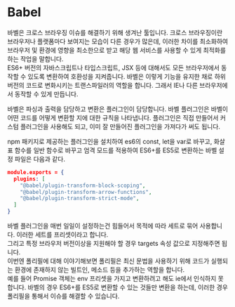 # Babel

바벨은 크로스 브라우징 이슈를 해결하기 위해 생겨난 툴입니다. 크로스 브라우징이란 브라우저나 플랫폼마다 보여지는 모습이 다른 경우가 많은데, 이러한 차이를 최소화하여 브라우저 및 환경에 영향을 최소한으로 받고 해당 웹 서비스를 사용할 수 있게 최적화를 하는 작업을 말합니다.  
ES6+ 버전의 자바스크립트나 타입스크립트, JSX 등에 대해서도 모든 브라우저에서 동작할 수 있도록 변환하여 호환성을 지켜줍니다. 바벨은 이렇게 기능을 유지한 채로 하위버전의 코드로 변화시키는 트랜스파일러의 역할을 합니다. 그래서 IE나 다른 브라우저에서 동작할 수 있게 만듭니다.

바벨은 파싱과 출력을 담당하고 변환은 플러그인이 담당합니다.
바벨 플러그인은 바벨이 어떤 코드를 어떻게 변환할 지에 대한 규칙을 나타냅니다.
플러그인은 직접 만들어서 커스텀 플러그인을 사용해도 되고, 이미 잘 만들어진 플러그인을 가져다가 써도 됩니다.

npm 패키지로 제공하는 플러그인을 설치하여 es6의 const, let을 var로 바꾸고, 화살표 함수를 일반 함수로 바꾸고 엄격 모드를 적용하여 ES6+를 ES5로 변환하는 바벨 설정 파일은 다음과 같다.

```json
module.exports = {
  plugins: [
    "@babel/plugin-transform-block-scoping",
    "@babel/plugin-transform-arrow-functions",
    "@babel/plugin-transform-strict-mode",
  ]
}
```

바벨 플러그인을 매번 일일이 설정하는건 힘들어서 목적에 따라 세트로 묶어 사용합니다. 이러한 세트를 프리셋이라고 합니다.  
그리고 특정 브라우저 버전이상을 지원해야 할 경우 targets 속성 값으로 지정해주면 됩니다.  
이번엔 폴리필에 대해 이야기해보면 폴리필은 최신 문법을 사용하기 위해 코드가 실행되는 환경에 존재하지 않는 빌트인, 메소드 등을 추가하는 역할을 합니다.  
예를 들어 Promise 객체는 env 프리셋을 가지고 변환하려고 해도 ie에서 인식하지 못합니다. 바벨의 경우 ES6+를 ES5로 변환할 수 있는 것들만 변환을 하는데, 이러한 경우 폴리필을 통해서 이슈를 해결할 수 있습니다.
